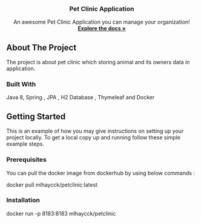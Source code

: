  <div id="top"></div>





<!-- PROJECT LOGO -->
<br />
<div align="center">


  <h3 align="center">Pet Clinic Application</h3>

  <p align="center">
    An awesome Pet Clinic Application you can manage your organization!
    <br />
    <a href="https://github.com/othneildrew/Best-README-Template"><strong>Explore the docs »</strong></a>

  </p>
</div>







<!-- ABOUT THE PROJECT -->
## About The Project

The project is about pet clinic which storing animal and its owners data in application. 


### Built With

Java  8, Spring , JPA , H2 Database , Thymeleaf and Docker


<!-- GETTING STARTED -->
## Getting Started

This is an example of how you may give instructions on setting up your project locally.
To get a local copy up and running follow these simple example steps.

### Prerequisites

You can pull the docker image from dockerhub by using below commands : 

docker pull mlhaycck/petclinic:latest

### Installation

docker run -p 8183:8183 mlhaycck/petclinic



